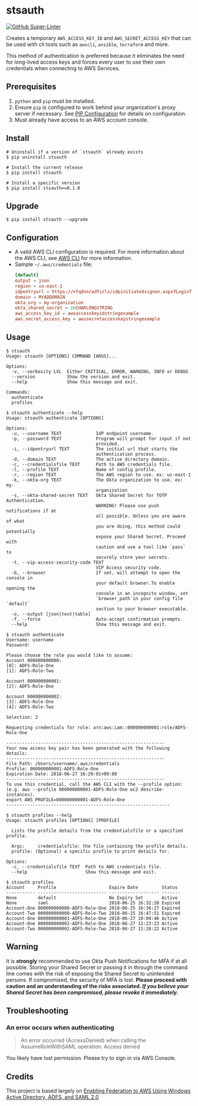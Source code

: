 # stsauth

[![GitHub Super-Linter](https://github.com/cshamrick/stsauth/workflows/Lint%20Code%20Base/badge.svg)](https://github.com/marketplace/actions/super-linter)

Creates a temporary `AWS_ACCESS_KEY_ID` and `AWS_SECRET_ACCESS_KEY` that can be used with cli tools such as `awscli`, `ansible`, `terraform` and more.

This method of authentication is preferred because it eliminates the need for long-lived access keys and forces every user to use their own credentials when connecting to AWS Services.

## Prerequisites

1. `python` and `pip` must be installed.
1. Ensure `pip` is configured to work behind your organization's proxy server if necessary. See [PIP Configuration](https://pip.pypa.io/en/stable/user_guide/#configuration) for details on configuration.
1. Must already have access to an AWS account console.

## Install

```shell
# Uninstall if a version of `stsauth` already exists
$ pip uninstall stsauth

# Install the current release
$ pip install stsauth

# Install a specific version
$ pip install stsauth==0.1.0
```

## Upgrade

```shell
$ pip install stsauth --upgrade
```

## Configuration

- A valid AWS CLI configuration is required. For more information about the AWS CLI, see [AWS CLI](https://docs.aws.amazon.com/cli/latest/userguide/cli-chap-welcome.html) for more information.
- Sample `~/.aws/credentials` file:
    ```conf
    [default]
    output = json
    region = us-east-1
    idpentryurl = https://<fqdn>/adfs/ls/idpinitiatedsignon.aspx?LoginToRP=urn:amazon:webservices
    domain = MYADDOMAIN
    okta_org = my-organization
    okta_shared_secret = 16CHARLONGSTRING
    aws_access_key_id = awsaccesskeyidstringexample
    aws_secret_access_key = awssecretaccesskeystringexample
    ```

## Usage

```shell
$ stsauth
Usage: stsauth [OPTIONS] COMMAND [ARGS]...

Options:
  -v, --verbosity LVL  Either CRITICAL, ERROR, WARNING, INFO or DEBUG
  --version            Show the version and exit.
  --help               Show this message and exit.

Commands:
  authenticate
  profiles

$ stsauth authenticate --help
Usage: stsauth authenticate [OPTIONS]

Options:
  -u, --username TEXT             IdP endpoint username.
  -p, --password TEXT             Program will prompt for input if not
                                  provided.
  -i, --idpentryurl TEXT          The initial url that starts the
                                  authentication process.
  -d, --domain TEXT               The active directory domain.
  -c, --credentialsfile TEXT      Path to AWS credentials file.
  -l, --profile TEXT              Name of config profile.
  -r, --region TEXT               The AWS region to use. ex: us-east-1
  -k, --okta-org TEXT             The Okta organization to use. ex: my-
                                  organization
  -s, --okta-shared-secret TEXT   Okta Shared Secret for TOTP Authentication.
                                  WARNING! Please use push notifications if at
                                  all possible. Unless you are aware of what
                                  you are doing, this method could potentially
                                  expose your Shared Secret. Proceed with
                                  caution and use a tool like `pass` to
                                  securely store your secrets.
  -t, --vip-access-security-code TEXT
                                  VIP Access security code.
  -b, --browser                   If set, will attempt to open the console in
                                  your default browser.To enable opening the
                                  console in an incognito window, set
                                  `browser_path`in your config file `default`
                                  section to your browser executable.
  -o, --output [json|text|table]
  -f, --force                     Auto-accept confirmation prompts.
  --help                          Show this message and exit.

$ stsauth authenticate
Username: username
Password:

Please choose the role you would like to assume:
Account 000000000000:
[0]: ADFS-Role-One
[1]: ADFS-Role-Two

Account 000000000001:
[2]: ADFS-Role-One

Account 000000000002:
[3]: ADFS-Role-One
[4]: ADFS-Role-Two

Selection: 2

Requesting credentials for role: arn:aws:iam::000000000001:role/ADFS-Role-One

------------------------------------------------------------
Your new access key pair has been generated with the following details:
------------------------------------------------------------
File Path: /Users/username/.aws/credentials
Profile: 000000000001-ADFS-Role-One
Expiration Date: 2018-06-27 16:29:01+00:00
------------------------------------------------------------
To use this credential, call the AWS CLI with the --profile option:
(e.g. aws --profile 000000000001-ADFS-Role-One ec2 describe-instances).
export AWS_PROFILE=000000000001-ADFS-Role-One
--------------------------------------------------------------

$ stsauth profiles --help
Usage: stsauth profiles [OPTIONS] [PROFILE]

  Lists the profile details from the credentialsfile or a specified profile.

  Args:     credentialsfile: the file containing the profile details.
  profile: (Optional) a specific profile to print details for.

Options:
  -c, --credentialsfile TEXT  Path to AWS credentials file.
  --help                      Show this message and exit.

$ stsauth profiles
Account     Profile                    Expire Date         Status
----------- -------------------------- ------------------- -------
None        default                    No Expiry Set       Active
None        saml                       2018-06-25 16:32:20 Expired
Account-One 000000000000-ADFS-Role-One 2018-06-25 16:36:27 Expired
Account-Two 000000000000-ADFS-Role-Two 2018-06-25 16:47:51 Expired
Account-One 000000000001-ADFS-Role-One 2018-06-27 10:04:46 Active
Account-One 000000000002-ADFS-Role-One 2018-06-27 11:23:23 Active
Account-Two 000000000002-ADFS-Role-Two 2018-06-27 11:28:22 Active
```

## Warning
It is **strongly** recommended to use Okta Push Notifications for MFA if at all possible. Storing your Shared Secret or passing it in through the command line comes with the risk of exposing the Shared Secret to unintended persons. If compromised, the security of MFA is lost. **Please proceed with caution and an understanding of the risks associated. *If you believe your Shared Secret has been compromised, please revoke it immediately.***

## Troubleshooting

### An error occurs when authenticating
> An error occurred (AccessDenied) when calling the AssumeRoleWithSAML operation: Access denied

You likely have lost permission. Please try to sign in via AWS Console.

## Credits

This project is based largely on [Enabling Federation to AWS Using Windows Active Directory, ADFS, and SAML 2.0](https://aws.amazon.com/blogs/security/enabling-federation-to-aws-using-windows-active-directory-adfs-and-saml-2-0/)
